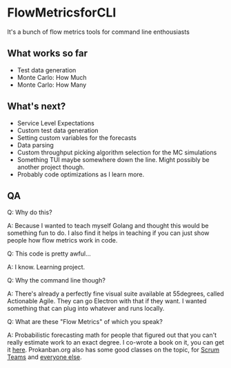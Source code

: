 # FlowMetricsforCLI
It's a bunch of flow metrics tools for command line enthousiasts

## What works so far
- Test data generation
- Monte Carlo: How Much
- Monte Carlo: How Many

## What's next?
- Service Level Expectations
- Custom test data generation
- Setting custom variables for the forecasts
- Data parsing
- Custom throughput picking algorithm selection for the MC simulations
- Something TUI maybe somewhere down the line. Might possibly be another project though.
- Probably code optimizations as I learn more. 

## QA
Q: Why do this? 

A: Because I wanted to teach myself Golang and thought this would be something fun to do. I also find it helps in teaching if you can just show people how flow metrics work in code.

Q: This code is pretty awful...

A: I know. Learning project.

Q: Why the command line though?

A: There's already a perfectly fine visual suite available at 55degrees, called Actionable Agile. They can go Electron with that if they want. I wanted something that can plug into whatever and runs locally.

Q: What are these "Flow Metrics" of which you speak?

A: Probabilistic forecasting math for people that figured out that you can't really estimate work to an exact degree. I co-wrote a book on it, you can get it [here](https://leanpub.com/flowmetricsforscrumteams). Prokanban.org also has some good classes on the topic, for [Scrum Teams](https://prokanban.org/applying-flow-metrics-for-scrum/) and [everyone else](https://prokanban.org/applying-metrics-for-predictability/).
